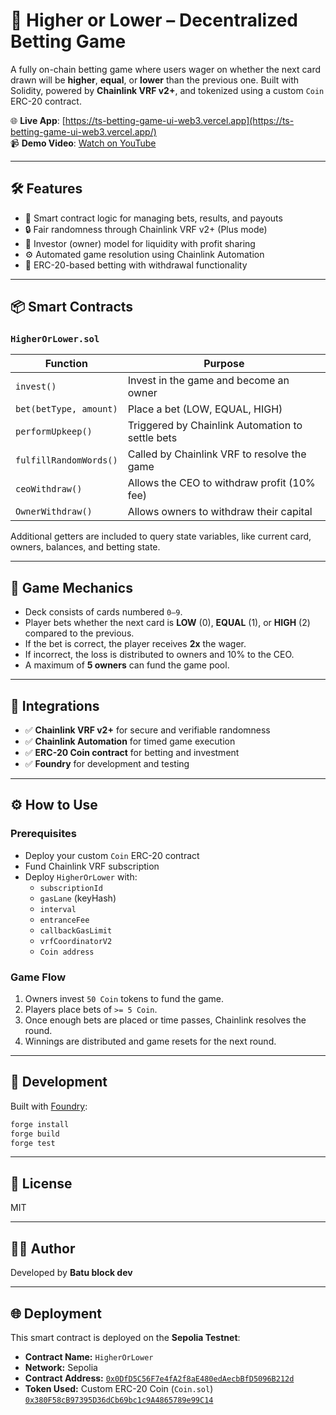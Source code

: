 
# 🎰 Higher or Lower – Decentralized Betting Game

A fully on-chain betting game where users wager on whether the next card drawn will be **higher**, **equal**, or **lower** than the previous one. Built with Solidity, powered by **Chainlink VRF v2+**, and tokenized using a custom `Coin` ERC-20 contract.

🌐 **Live App**: [https://ts-betting-game-ui-web3.vercel.app](https://ts-betting-game-ui-web3.vercel.app/)  
📹 **Demo Video**: [Watch on YouTube](https://youtu.be/irOV2GThzA4) <!-- Replace with your actual video link -->

---

## 🛠️ Features

- 🧠 Smart contract logic for managing bets, results, and payouts
- 🔒 Fair randomness through Chainlink VRF v2+ (Plus mode)
- 👥 Investor (owner) model for liquidity with profit sharing
- ⚙️ Automated game resolution using Chainlink Automation
- 💸 ERC-20-based betting with withdrawal functionality

---

## 📦 Smart Contracts

### `HigherOrLower.sol`

| Function | Purpose |
|---------|---------|
| `invest()` | Invest in the game and become an owner |
| `bet(betType, amount)` | Place a bet (LOW, EQUAL, HIGH) |
| `performUpkeep()` | Triggered by Chainlink Automation to settle bets |
| `fulfillRandomWords()` | Called by Chainlink VRF to resolve the game |
| `ceoWithdraw()` | Allows the CEO to withdraw profit (10% fee) |
| `OwnerWithdraw()` | Allows owners to withdraw their capital |

Additional getters are included to query state variables, like current card, owners, balances, and betting state.

---

## 🎲 Game Mechanics

- Deck consists of cards numbered `0–9`.
- Player bets whether the next card is **LOW** (0), **EQUAL** (1), or **HIGH** (2) compared to the previous.
- If the bet is correct, the player receives **2x** the wager.
- If incorrect, the loss is distributed to owners and 10% to the CEO.
- A maximum of **5 owners** can fund the game pool.

---

## 🔗 Integrations

- ✅ **Chainlink VRF v2+** for secure and verifiable randomness
- ✅ **Chainlink Automation** for timed game execution
- ✅ **ERC-20 Coin contract** for betting and investment
- ✅ **Foundry** for development and testing

---

## ⚙️ How to Use

### Prerequisites

- Deploy your custom `Coin` ERC-20 contract
- Fund Chainlink VRF subscription
- Deploy `HigherOrLower` with:
  - `subscriptionId`
  - `gasLane` (keyHash)
  - `interval`
  - `entranceFee`
  - `callbackGasLimit`
  - `vrfCoordinatorV2`
  - `Coin address`

### Game Flow

1. Owners invest `50 Coin` tokens to fund the game.
2. Players place bets of `>= 5 Coin`.
3. Once enough bets are placed or time passes, Chainlink resolves the round.
4. Winnings are distributed and game resets for the next round.

---

## 🧪 Development

Built with [Foundry](https://book.getfoundry.sh/):

```bash
forge install
forge build
forge test
```

---

## 📄 License

MIT

---

## 👨‍💻 Author

Developed by **Batu block dev**

---

## 🌐 Deployment

This smart contract is deployed on the **Sepolia Testnet**:

- **Contract Name:** `HigherOrLower`
- **Network:** Sepolia
- **Contract Address:** [`0x0DfD5C56F7e4fA2f8aE480edAecbBfD5096B212d`](https://sepolia.etherscan.io/address/0x0DfD5C56F7e4fA2f8aE480edAecbBfD5096B212d)
- **Token Used:** Custom ERC-20 Coin (`Coin.sol`)  
  [`0x380F58cB97395D36dCb69bc1c9A4865789e99C14`](https://sepolia.etherscan.io/address/0x380F58cB97395D36dCb69bc1c9A4865789e99C14)
